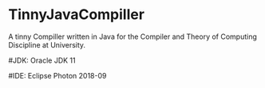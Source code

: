 # TinnyJavaCompiller
A tinny Compiller written in Java for the Compiler and Theory of Computing Discipline at University.


#JDK:
Oracle JDK 11

#IDE:
Eclipse Photon 2018-09

